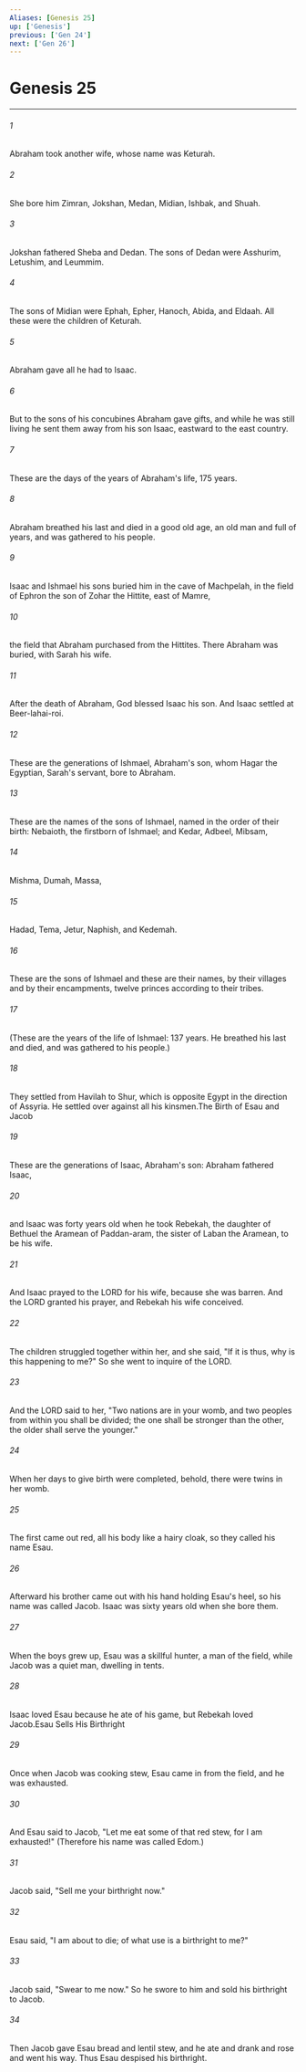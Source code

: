 ```yaml
---
Aliases: [Genesis 25]
up: ['Genesis']
previous: ['Gen 24']
next: ['Gen 26']
---
```

# Genesis 25
***



###### 1 
Abraham took another wife, whose name was Keturah. 

###### 2 
She bore him Zimran, Jokshan, Medan, Midian, Ishbak, and Shuah. 

###### 3 
Jokshan fathered Sheba and Dedan. The sons of Dedan were Asshurim, Letushim, and Leummim. 

###### 4 
The sons of Midian were Ephah, Epher, Hanoch, Abida, and Eldaah. All these were the children of Keturah. 

###### 5 
Abraham gave all he had to Isaac. 

###### 6 
But to the sons of his concubines Abraham gave gifts, and while he was still living he sent them away from his son Isaac, eastward to the east country. 

###### 7 
These are the days of the years of Abraham's life, 175 years. 

###### 8 
Abraham breathed his last and died in a good old age, an old man and full of years, and was gathered to his people. 

###### 9 
Isaac and Ishmael his sons buried him in the cave of Machpelah, in the field of Ephron the son of Zohar the Hittite, east of Mamre, 

###### 10 
the field that Abraham purchased from the Hittites. There Abraham was buried, with Sarah his wife. 

###### 11 
After the death of Abraham, God blessed Isaac his son. And Isaac settled at Beer-lahai-roi. 

###### 12 
These are the generations of Ishmael, Abraham's son, whom Hagar the Egyptian, Sarah's servant, bore to Abraham. 

###### 13 
These are the names of the sons of Ishmael, named in the order of their birth: Nebaioth, the firstborn of Ishmael; and Kedar, Adbeel, Mibsam, 

###### 14 
Mishma, Dumah, Massa, 

###### 15 
Hadad, Tema, Jetur, Naphish, and Kedemah. 

###### 16 
These are the sons of Ishmael and these are their names, by their villages and by their encampments, twelve princes according to their tribes. 

###### 17 
(These are the years of the life of Ishmael: 137 years. He breathed his last and died, and was gathered to his people.) 

###### 18 
They settled from Havilah to Shur, which is opposite Egypt in the direction of Assyria. He settled over against all his kinsmen.The Birth of Esau and Jacob 

###### 19 
These are the generations of Isaac, Abraham's son: Abraham fathered Isaac, 

###### 20 
and Isaac was forty years old when he took Rebekah, the daughter of Bethuel the Aramean of Paddan-aram, the sister of Laban the Aramean, to be his wife. 

###### 21 
And Isaac prayed to the LORD for his wife, because she was barren. And the LORD granted his prayer, and Rebekah his wife conceived. 

###### 22 
The children struggled together within her, and she said, "If it is thus, why is this happening to me?" So she went to inquire of the LORD. 

###### 23 
And the LORD said to her, "Two nations are in your womb, and two peoples from within you shall be divided; the one shall be stronger than the other, the older shall serve the younger." 

###### 24 
When her days to give birth were completed, behold, there were twins in her womb. 

###### 25 
The first came out red, all his body like a hairy cloak, so they called his name Esau. 

###### 26 
Afterward his brother came out with his hand holding Esau's heel, so his name was called Jacob. Isaac was sixty years old when she bore them. 

###### 27 
When the boys grew up, Esau was a skillful hunter, a man of the field, while Jacob was a quiet man, dwelling in tents. 

###### 28 
Isaac loved Esau because he ate of his game, but Rebekah loved Jacob.Esau Sells His Birthright 

###### 29 
Once when Jacob was cooking stew, Esau came in from the field, and he was exhausted. 

###### 30 
And Esau said to Jacob, "Let me eat some of that red stew, for I am exhausted!" (Therefore his name was called Edom.) 

###### 31 
Jacob said, "Sell me your birthright now." 

###### 32 
Esau said, "I am about to die; of what use is a birthright to me?" 

###### 33 
Jacob said, "Swear to me now." So he swore to him and sold his birthright to Jacob. 

###### 34 
Then Jacob gave Esau bread and lentil stew, and he ate and drank and rose and went his way. Thus Esau despised his birthright.
